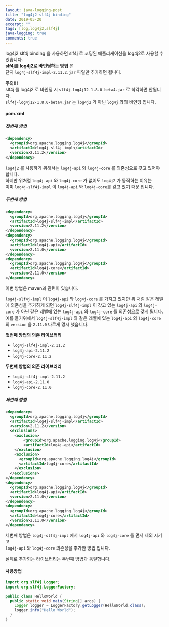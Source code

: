 ```yaml
---
layout: java-logging-post
title: "log4j2 slf4j binding"
date: 2019-05-20
excerpt: ""
tags: [log,log4j2,slf4j]
java-logging: true
comments: true
---
```


log4j2 slf4j binding 을 사용하면 slf4j 로 코딩된 애플리케이션을 log4j2로 사용할 수 있습니다.  
**slf4j를 log4j2로 바인딩하는 방법** 은  
단지 `log4j-slf4j-impl-2.11.2.jar` 파일만 추가하면 됩니다.  

**주의!!!**  
slf4j 를 log4j2 로 바인딩 시 `slf4j-log4j12-1.8.0-beta4.jar` 로 착각하면 안됩니다.  
`slf4j-log4j12-1.8.0-beta4.jar` 는 `log4j2` 가 아닌 `log4j` 와의 바인딩 입니다.  

#### pom.xml

##### 첫번째 방법
~~~xml
<dependency>
  <groupId>org.apache.logging.log4j</groupId>
  <artifactId>log4j-slf4j-impl</artifactId>
  <version>2.11.2</version>
</dependency>
~~~

`log4j2` 를 사용하기 위해서는 `log4j-api` 와 `log4j-core` 를 의존성으로 갖고 있어야 합니다.  
하지만 위처럼 `log4j-api` 와 `log4j-core` 가 없어도 `log4j2` 가 동작하는 이유는  
이미 `log4j-slf4j-impl` 이 `log4j-api` 와 `log4j-core`를 갖고 있기 때문 입니다.  


##### 두번째 방법
~~~xml
<dependency>
  <groupId>org.apache.logging.log4j</groupId>
  <artifactId>log4j-slf4j-impl</artifactId>
  <version>2.11.2</version>
</dependency>
<dependency>
  <groupId>org.apache.logging.log4j</groupId>
  <artifactId>log4j-api</artifactId>
  <version>2.11.0</version>
</dependency>
<dependency>
  <groupId>org.apache.logging.log4j</groupId>
  <artifactId>log4j-core</artifactId>
  <version>2.11.0</version>
</dependency>
~~~


이번 방법은 maven과 관련이 있습니다.  

`log4j-slf4j-impl` 이 `log4j-api` 와 `log4j-core` 를 가지고 있지만 위 처럼
같은 레벨에 의존성을 추가하게 되면 `log4j-slf4j-impl` 이 갖고 있는 `log4j-api` 와 `log4j-core` 가 아닌
같은 레벨에 있는 `log4j-api` 와 `log4j-core` 를 의존성으로 갖게 됩니다.  
예를 들기위해서 `log4j-slf4j-impl` 와 같은 레벨에 있는 `log4j-api` 와 `log4j-core` 의 `version` 을 `2.11.0` 다르게 명시 했습니다.  

**첫번째 방법의 의존 라이브러리**  
 - `log4j-slf4j-impl-2.11.2`  
 - `log4j-api-2.11.2`  
 - `log4j-core-2.11.2`  

**두번쨰 방법의 의존 라이브러리**  
 - `log4j-slf4j-impl-2.11.2`  
 - `log4j-api-2.11.0`  
 - `log4j-core-2.11.0`  



##### 세번째 방법

~~~xml
<dependency>
  <groupId>org.apache.logging.log4j</groupId>
  <artifactId>log4j-slf4j-impl</artifactId>
  <version>2.11.2</version>
  <exclusions>
    <exclusion>
        <groupId>org.apache.logging.log4j</groupId>
        <artifactId>log4j-api</artifactId>
    </exclusion>
    <exclusion>
      <groupId>org.apache.logging.log4j</groupId>
      <artifactId>log4j-core</artifactId>
    </exclusion>
  </exclusions>
</dependency>
<dependency>
  <groupId>org.apache.logging.log4j</groupId>
  <artifactId>log4j-api</artifactId>
  <version>2.11.0</version>
</dependency>
<dependency>
  <groupId>org.apache.logging.log4j</groupId>
  <artifactId>log4j-core</artifactId>
  <version>2.11.0</version>
</dependency>
~~~


세번째 방법은 `log4j-slf4j-impl` 에서 `log4j-api` 와 `log4j-core` 를 먼저 제외 시키고  
`log4j-api` 와 `log4j-core` 의존성을 추가한 방법 입니다.  

실제로 추가되는 라이브러리는 두번째 방법과 동일합니다.  



#### 사용방법

~~~java
import org.slf4j.Logger;
import org.slf4j.LoggerFactory;

public class HelloWorld {
  public static void main(String[] args) {
    Logger logger = LoggerFactory.getLogger(HelloWorld.class);
    logger.info("Hello World");
  }
}
~~~
